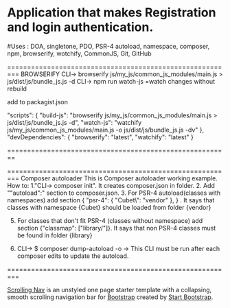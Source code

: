 # Application that makes Registration and login authentication.
#Uses : DOA, singletone, PDO, PSR-4 autoload, namespace, composer, npm, browserify, wotchify, CommonJS, Git, GitHub




=========================================================
BROWSERIFY
CLI-> browserify js/my_js/common_js_modules/main.js > js/dist/js/bundle_js.js -d
CLI-> npm run watch-js    =watch changes without rebuild
                                         
add to packagist.json

 "scripts": {
    "build-js": "browserify js/my_js/common_js_modules/main.js > js/dist/js/bundle_js.js -d",
    "watch-js": "watchify js/my_js/common_js_modules/main.js -o js/dist/js/bundle_js.js -dv"
  },
 "devDependencies": {
    "browserify": "latest",
    "watchify": "latest"
  }

========================================================









=========================================================
Composer autoloader
This is Composer autoloader working example.
How to:
1."CLI-> composer init". It creates composer.json in folder.
2. Add ""autoload":" section to composer.json.
3. For PSR-4 autoload(classes with namespaces) add section { "psr-4": { "Cubet\\": "vendor" }, } . 
It says that classes with namespace {Cubet} should be loaded from folder {vendor}

5. For classes that don't fit PSR-4 (classes without namespace) add section {"classmap": ["library/"]}.
It says that non PSR-4 classes must be found in folder {library}

6. CLI-> $ composer dump-autoload -o      -> This CLI must be run after each composer edits to update the autoload.

=========================================================





[Scrolling Nav](http://startbootstrap.com/template-overviews/scrolling-nav/) is an unstyled one page starter template with a collapsing, smooth scrolling navigation bar for [Bootstrap](http://getbootstrap.com/) created by [Start Bootstrap](http://startbootstrap.com/).

